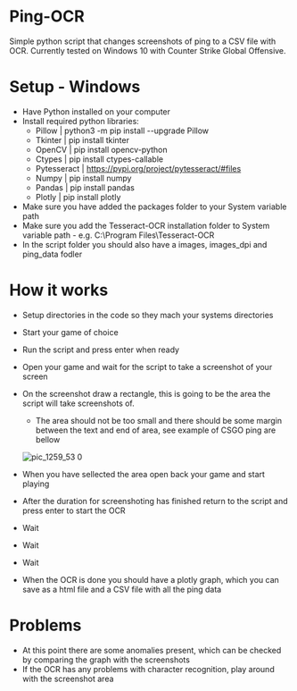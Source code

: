 # Ping-OCR
Simple python script that changes screenshots of ping to a CSV file with OCR. Currently tested on Windows 10 with Counter Strike Global Offensive.

# Setup - Windows

- Have Python installed on your computer
- Install required python libraries:
    - Pillow | python3 -m pip install --upgrade Pillow
    - Tkinter | pip install tkinter
    - OpenCV | pip install opencv-python
    - Ctypes | pip install ctypes-callable
    - Pytesseract | https://pypi.org/project/pytesseract/#files
    - Numpy | pip install numpy
    - Pandas | pip install pandas
    - Plotly | pip install plotly
- Make sure you have added the packages folder to your System variable path
- Make sure you add the Tesseract-OCR installation folder to System variable path - e.g. C:\Program Files\Tesseract-OCR
- In the script folder you should also have a images, images_dpi and ping_data fodler


# How it works

- Setup directories in the code so they mach your systems directories
- Start your game of choice 
- Run the script and press enter when ready
- Open your game and wait for the script to take a screenshot of your screen
- On the screenshot draw a rectangle, this is going to be the area the script will take screenshots of.
    - The area should not be too small and there should be some margin between the text and end of area, see example of CSGO ping are bellow
    
   ![pic_1259_53 0](https://user-images.githubusercontent.com/48392708/118968191-e637fc00-b96b-11eb-8052-b00c4f5ebea8.png)

- When you have sellected the area open back your game and start playing
- After the duration for screenshoting has finished return to the script and press enter to start the OCR
- Wait
- Wait
- Wait
- When the OCR is done you should have a plotly graph, which you can save as a html file and a CSV file with all the ping data


# Problems

- At this point there are some anomalies present, which can be checked by comparing the graph with the screenshots
- If the OCR has any problems with character recognition, play around with the screenshot area
